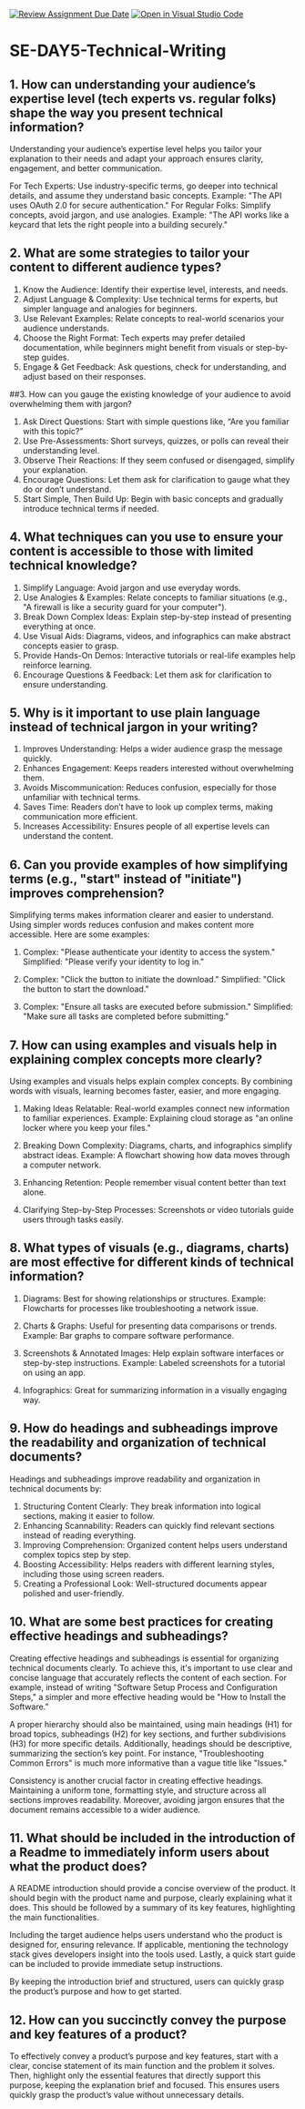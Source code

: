 [![Review Assignment Due Date](https://classroom.github.com/assets/deadline-readme-button-22041afd0340ce965d47ae6ef1cefeee28c7c493a6346c4f15d667ab976d596c.svg)](https://classroom.github.com/a/zsAR-pyY)
[![Open in Visual Studio Code](https://classroom.github.com/assets/open-in-vscode-2e0aaae1b6195c2367325f4f02e2d04e9abb55f0b24a779b69b11b9e10269abc.svg)](https://classroom.github.com/online_ide?assignment_repo_id=18392430&assignment_repo_type=AssignmentRepo)
# SE-DAY5-Technical-Writing
## 1. How can understanding your audience’s expertise level (tech experts vs. regular folks) shape the way you present technical information?
Understanding your audience’s expertise level helps you tailor your explanation to their needs and adapt your approach ensures clarity, engagement, and better communication.

For Tech Experts: Use industry-specific terms, go deeper into technical details, and assume they understand basic concepts. Example: "The API uses OAuth 2.0 for secure authentication."
For Regular Folks: Simplify concepts, avoid jargon, and use analogies. Example: "The API works like a keycard that lets the right people into a building securely."

## 2. What are some strategies to tailor your content to different audience types?
1. Know the Audience: Identify their expertise level, interests, and needs.
2. Adjust Language & Complexity: Use technical terms for experts, but simpler language and analogies for beginners.
3. Use Relevant Examples: Relate concepts to real-world scenarios your audience understands.
4. Choose the Right Format: Tech experts may prefer detailed documentation, while beginners might benefit from visuals or step-by-step guides.
5. Engage & Get Feedback: Ask questions, check for understanding, and adjust based on their responses.

##3. How can you gauge the existing knowledge of your audience to avoid overwhelming them with jargon?
1. Ask Direct Questions: Start with simple questions like, “Are you familiar with this topic?”
2. Use Pre-Assessments: Short surveys, quizzes, or polls can reveal their understanding level.
3. Observe Their Reactions: If they seem confused or disengaged, simplify your explanation.
4. Encourage Questions: Let them ask for clarification to gauge what they do or don’t understand.
5. Start Simple, Then Build Up: Begin with basic concepts and gradually introduce technical terms if needed.
   
## 4. What techniques can you use to ensure your content is accessible to those with limited technical knowledge?
1. Simplify Language: Avoid jargon and use everyday words.
2. Use Analogies & Examples: Relate concepts to familiar situations (e.g., "A firewall is like a security guard for your computer").
3. Break Down Complex Ideas: Explain step-by-step instead of presenting everything at once.
4. Use Visual Aids: Diagrams, videos, and infographics can make abstract concepts easier to grasp.
5. Provide Hands-On Demos: Interactive tutorials or real-life examples help reinforce learning.
6. Encourage Questions & Feedback: Let them ask for clarification to ensure understanding.

## 5. Why is it important to use plain language instead of technical jargon in your writing?
1. Improves Understanding: Helps a wider audience grasp the message quickly.
2. Enhances Engagement: Keeps readers interested without overwhelming them.
3. Avoids Miscommunication: Reduces confusion, especially for those unfamiliar with technical terms.
4. Saves Time: Readers don’t have to look up complex terms, making communication more efficient.
5. Increases Accessibility: Ensures people of all expertise levels can understand the content.

## 6. Can you provide examples of how simplifying terms (e.g., "start" instead of "initiate") improves comprehension?
Simplifying terms makes information clearer and easier to understand. Using simpler words reduces confusion and makes content more accessible.
 Here are some examples:

1. Complex: "Please authenticate your identity to access the system."
Simplified: "Please verify your identity to log in."

2. Complex: "Click the button to initiate the download."
Simplified: "Click the button to start the download."

3. Complex: "Ensure all tasks are executed before submission."
Simplified: "Make sure all tasks are completed before submitting."

## 7. How can using examples and visuals help in explaining complex concepts more clearly?
Using examples and visuals helps explain complex concepts. By combining words with visuals, learning becomes faster, easier, and more engaging.

1. Making Ideas Relatable: Real-world examples connect new information to familiar experiences.
Example: Explaining cloud storage as "an online locker where you keep your files."

2. Breaking Down Complexity: Diagrams, charts, and infographics simplify abstract ideas.
Example: A flowchart showing how data moves through a computer network.

3. Enhancing Retention: People remember visual content better than text alone.
   
4. Clarifying Step-by-Step Processes: Screenshots or video tutorials guide users through tasks easily.

## 8. What types of visuals (e.g., diagrams, charts) are most effective for different kinds of technical information?
1. Diagrams: Best for showing relationships or structures.
Example: Flowcharts for processes like troubleshooting a network issue.

2. Charts & Graphs: Useful for presenting data comparisons or trends.
Example: Bar graphs to compare software performance.

3. Screenshots & Annotated Images: Help explain software interfaces or step-by-step instructions.
Example: Labeled screenshots for a tutorial on using an app.

4. Infographics: Great for summarizing information in a visually engaging way.
  
## 9. How do headings and subheadings improve the readability and organization of technical documents?
Headings and subheadings improve readability and organization in technical documents by:
1. Structuring Content Clearly: They break information into logical sections, making it easier to follow.
2. Enhancing Scannability: Readers can quickly find relevant sections instead of reading everything.
3. Improving Comprehension: Organized content helps users understand complex topics step by step.
4. Boosting Accessibility: Helps readers with different learning styles, including those using screen readers.
5. Creating a Professional Look: Well-structured documents appear polished and user-friendly.
  
## 10. What are some best practices for creating effective headings and subheadings?
Creating effective headings and subheadings is essential for organizing technical documents clearly. To achieve this, it's important to use clear and concise language that accurately reflects the content of each section. For example, instead of writing "Software Setup Process and Configuration Steps," a simpler and more effective heading would be "How to Install the Software."

A proper hierarchy should also be maintained, using main headings (H1) for broad topics, subheadings (H2) for key sections, and further subdivisions (H3) for more specific details. Additionally, headings should be descriptive, summarizing the section’s key point. For instance, "Troubleshooting Common Errors" is much more informative than a vague title like "Issues."

Consistency is another crucial factor in creating effective headings. Maintaining a uniform tone, formatting style, and structure across all sections improves readability. Moreover, avoiding jargon ensures that the document remains accessible to a wider audience.

## 11. What should be included in the introduction of a Readme to immediately inform users about what the product does?
A README introduction should provide a concise overview of the product. It should begin with the product name and purpose, clearly explaining what it does. This should be followed by a summary of its key features, highlighting the main functionalities.

Including the target audience helps users understand who the product is designed for, ensuring relevance. If applicable, mentioning the technology stack gives developers insight into the tools used. Lastly, a quick start guide can be included to provide immediate setup instructions.

By keeping the introduction brief and structured, users can quickly grasp the product’s purpose and how to get started.

## 12. How can you succinctly convey the purpose and key features of a product?
To effectively convey a product’s purpose and key features, start with a clear, concise statement of its main function and the problem it solves. Then, highlight only the essential features that directly support this purpose, keeping the explanation brief and focused. This ensures users quickly grasp the product’s value without unnecessary details.
